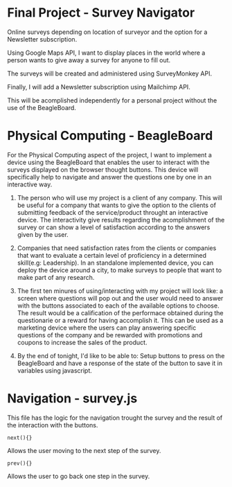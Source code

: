 Final Project - Survey Navigator
=======

Online surveys depending on location of surveyor and the option for a Newsletter subscription.

Using Google Maps API, I want to display places in the world where a person wants to give away a survey for anyone to fill out.

The surveys will be created and administered using SurveyMonkey API.

Finally, I will add a Newsletter subscription using Mailchimp API.

This will be acomplished independently for a personal project without the use of the BeagleBoard.


Physical Computing - BeagleBoard
=======

For the Physical Computing aspect of the project, I want to implement a device using the BeagleBoard that enables the user to interact with the surveys displayed on the browser thought buttons. This device will specifically help to navigate and answer the questions one by one in an interactive way.

1. The person who will use my project is a client of any company. This will be useful for a company that wants to give the option to the clients of submitting feedback of the service/product throught an interactive device. The interactivity give results regarding the acomplishment of the survey or can show a level of satisfaction according to the answers given by the user.

2. Companies that need satisfaction rates from the clients or companies that want to evaluate a certain level of proficiency in a determined skill(e.g: Leadership). In an standalone implemented device, you can deploy the device around a city, to make surveys to people that want to make part of any research. 

3. The first ten minures of using/interacting with my project will look like: a screen where questions will pop out and the user would need to answer with the buttons associated to each of the available options to choose. The result would be a calification of the performace obtained during the questionarie or a reward for having accomplish it. This can be used as a marketing device where the users can play answering specific questions of the company and be rewarded with promotions and coupons to increase the sales of the product.

4. By the end of tonight, I'd like to be able to: Setup buttons to press on the BeagleBoard and have a response of the state of the button to save it in variables using javascript.

Navigation - survey.js
=======

This file has the logic for the navigation trought the survey and the result of the interaction with the buttons.

```
next(){}
```
Allows the user moving to the next step of the survey.

```
prev(){}
```
Allows the user to go back one step in the survey.
